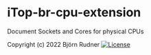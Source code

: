 # iTop-br-cpu-extension

Document Sockets and Cores for physical CPUs

Copyright (c) 2022 Björn Rudner
[![License](https://img.shields.io/github/license/rudnerbjoern/iTop-br-cpu-extension)](https://github.com/rudnerbjoern/iTop-br-cpu-extension/blob/main/LICENSE)
